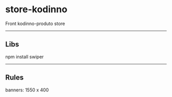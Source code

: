 # store-kodinno
Front kodinno-produto store

---

## Libs
npm install swiper

---

## Rules
banners: 1550 x 400
